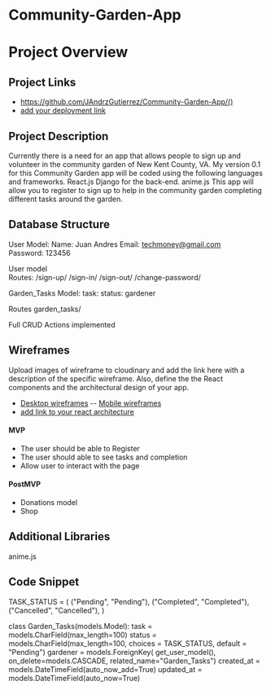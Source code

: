 # Community-Garden-App

# Project Overview

## Project Links

- https://github.com/JAndrzGutierrez/Community-Garden-App/()
- [add your deployment link]()

## Project Description

Currently there is a need for an app that allows people to sign up and volunteer in the community garden of New Kent County, VA.
My version 0.1 for this Community Garden app will be coded using the following languages and frameworks.
React.js
Django for the back-end.
anime.js 
This app will allow you to register to sign up to help in the community garden completing different tasks around the garden.

## Database Structure

User Model: 
Name: Juan Andres
Email: techmoney@gmail.com	
Password: 123456

User model  
Routes: 
/sign-up/
/sign-in/
/sign-out/
/change-password/

Garden_Tasks Model:
task:
status:
gardener

Routes
garden_tasks/


Full CRUD Actions implemented


## Wireframes

Upload images of wireframe to cloudinary and add the link here with a description of the specific wireframe. Also, define the the React components and the architectural design of your app.

- [Desktop wireframes](https://drive.google.com/file/d/1Vs8HUljp32pMk4Khhw_OEcUeyVCTeIhG/view?usp=sharing)
-- [Mobile wireframes]( https://drive.google.com/file/d/1SNraOpZOrIm--L37KMraG-4r9v2DCClo/view?usp=sharing)
- [add link to your react architecture]()



#### MVP
- The user should be able to Register 
- The user should able to see tasks and completion 
- Allow user to interact with the page

#### PostMVP 

- Donations model
- Shop



## Additional Libraries
anime.js

## Code Snippet
TASK_STATUS = (
    ("Pending", "Pending"),
    ("Completed", "Completed"),
    ("Cancelled", "Cancelled"),
)

class Garden_Tasks(models.Model):
    task = models.CharField(max_length=100)
    status = models.CharField(max_length=100, choices = TASK_STATUS,
    default = "Pending")
    gardener = models.ForeignKey( get_user_model(), on_delete=models.CASCADE, related_name="Garden_Tasks")
    created_at = models.DateTimeField(auto_now_add=True)
    updated_at = models.DateTimeField(auto_now=True)

